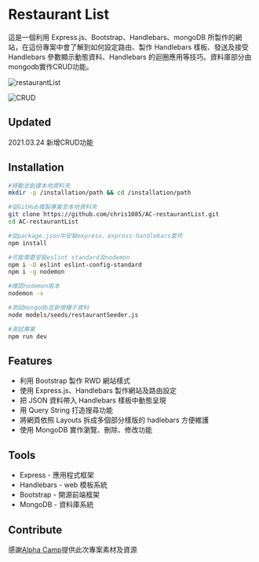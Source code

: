 # Restaurant List

這是一個利用 Express.js、Bootstrap、Handlebars、mongoDB 所製作的網站，在這份專案中會了解到如何設定路由、製作 Handlebars 樣板、發送及接受 Handlebars 參數顯示動態資料、Handlebars 的迴圈應用等技巧。資料庫部分由mongodb實作CRUD功能。

![restaurantList](https://github.com/chris1085/AC-restaurantList/blob/main/restaurantList.png)

![CRUD](https://github.com/chris1085/AC-restaurantList/blob/main/CRUD.png)

## Updated
2021.03.24 新增CRUD功能
## Installation

```bash
#移動並創建本地資料夾
mkdir -p /installation/path && cd /installation/path

#從GitHub複製專案至本地資料夾
git clone https://github.com/chris1085/AC-restaurantList.git
cd AC-restaurantList

#從package.json中安裝express、express-handlebars套件
npm install

#可能需要安裝eslint standard及nodemon
npm i -D eslint eslint-config-standard
npm i -g nodemon

#確認nodemon版本
nodemon -v

#測試mongodb並新增種子資料
node models/seeds/restaurantSeeder.js

#測試專案
npm run dev
```

## Features

- 利用 Bootstrap 製作 RWD 網站樣式
- 使用 Express.js、Handlebars 製作網站及路由設定
- 把 JSON 資料帶入 Handlebars 樣板中動態呈現
- 用 Query String 打造搜尋功能
- 將網頁依照 Layouts 拆成多個部分樣版的 hadlebars 方便維護
- 使用 MongoDB 實作瀏覽、刪除、修改功能

## Tools

- Express - 應用程式框架
- Handlebars - web 模板系統
- Bootstrap - 開源前端框架
- MongoDB - 資料庫系統


## Contribute

感謝[Alpha Camp](https://tw.alphacamp.co/)提供此次專案素材及資源
